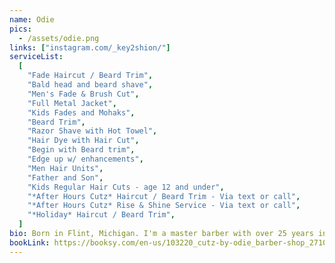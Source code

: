 ```yaml
---
name: Odie
pics:
  - /assets/odie.png
links: ["instagram.com/_key2shion/"]
serviceList:
  [
    "Fade Haircut / Beard Trim",
    "Bald head and beard shave",
    "Men's Fade & Brush Cut",
    "Full Metal Jacket",
    "Kids Fades and Mohaks",
    "Beard Trim",
    "Razor Shave with Hot Towel",
    "Hair Dye with Hair Cut",
    "Begin with Beard trim",
    "Edge up w/ enhancements",
    "Men Hair Units",
    "Father and Son",
    "Kids Regular Hair Cuts - age 12 and under",
    "*After Hours Cutz* Haircut / Beard Trim - Via text or call",
    "*After Hours Cutz* Rise & Shine Service - Via text or call",
    "*Holiday* Haircut / Beard Trim",
  ]
bio: Born in Flint, Michigan. I'm a master barber with over 25 years in the industry. I specialize in bald fades, hair units, and color.
bookLink: https://booksy.com/en-us/103220_cutz-by-odie_barber-shop_27100_raleigh
---
```

